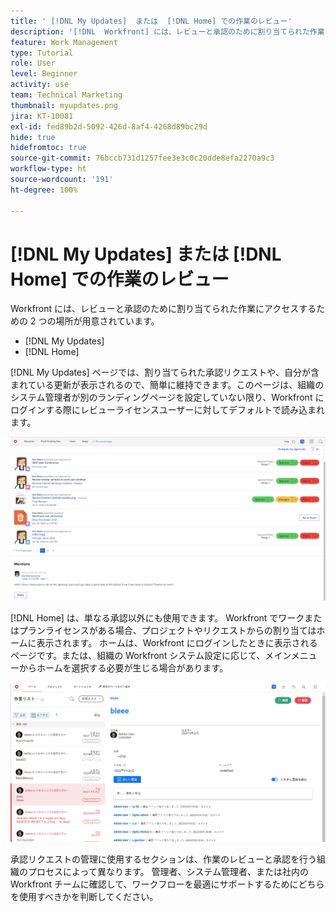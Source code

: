 ```yaml
---
title: ' [!DNL My Updates]  または  [!DNL Home] での作業のレビュー'
description: '[!DNL  Workfront] には、レビューと承認のために割り当てられた作業にアクセスするための 2 つの場所（ [!DNL My Updates]  および  [!DNL Home] ）が用意されています'
feature: Work Management
type: Tutorial
role: User
level: Beginner
activity: use
team: Technical Marketing
thumbnail: myupdates.png
jira: KT-10081
exl-id: fed89b2d-5092-426d-8af4-4268d89bc29d
hide: true
hidefromtoc: true
source-git-commit: 76bccb731d1257fee3e3c0c20dde8efa2270a9c3
workflow-type: ht
source-wordcount: '191'
ht-degree: 100%

---
```


# [!DNL My Updates] または [!DNL Home] での作業のレビュー

Workfront には、レビューと承認のために割り当てられた作業にアクセスするための 2 つの場所が用意されています。

* [!DNL My Updates]
* [!DNL Home]

[!DNL My Updates] ページでは、割り当てられた承認リクエストや、自分が含まれている更新が表示されるので、簡単に維持できます。このページは、組織のシステム管理者が別のランディングページを設定していない限り、Workfront にログインする際にレビューライセンスユーザーに対してデフォルトで読み込まれます。

![[!DNL My Updates] ページの画像](assets/my-updates-overview.png)

[!DNL Home] は、単なる承認以外にも使用できます。 Workfront でワークまたはプランライセンスがある場合、プロジェクトやリクエストからの割り当てはホームに表示されます。 ホームは、Workfront にログインしたときに表示されるページです。または、組織の Workfront システム設定に応じて、メインメニューからホームを選択する必要が生じる場合があります。

![[!DNL Home] ページの画像](assets/home-overview.png)

承認リクエストの管理に使用するセクションは、作業のレビューと承認を行う組織のプロセスによって異なります。 管理者、システム管理者、または社内の Workfront チームに確認して、ワークフローを最適にサポートするためにどちらを使用すべきかを判断してください。
